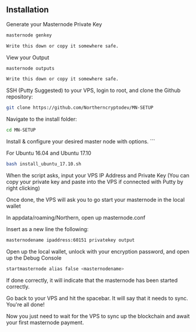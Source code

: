 ## Installation

Generate your Masternode Private Key
```bash
masternode genkey

Write this down or copy it somewhere safe.
```
View your Output

```bash
masternode outputs

Write this down or copy it somewhere safe. 
```

SSH (Putty Suggested) to your VPS, login to root, and clone the Github repository:

```bash
git clone https://github.com/Northerncryptodev/MN-SETUP
```
Navigate to the install folder:

```bash
cd MN-SETUP
```

Install & configure your desired master node with options. ```

For Ubuntu 16.04 and Ubuntu 17.10

```bash
bash install_ubuntu_17.10.sh
```

When the script asks, input your VPS IP Address and Private Key (You can copy your private key and paste into the VPS if connected with Putty by right clicking)

Once done, the VPS will ask you to go start your masternode in the local wallet

In appdata/roaming/Northern, open up masternode.conf

Insert as a new line the following:

```bash
masternodename ipaddress:60151 privatekey output
```

Open up the local wallet, unlock with your encryption password, and open up the Debug Console

```bash
startmasternode alias false <masternodename>
```
If done correctly, it will indicate that the masternode has been started correctly. 

Go back to your VPS and hit the spacebar. It will say that it needs to sync. You're all done!

Now you just need to wait for the VPS to sync up the blockchain and await your first masternode payment.
